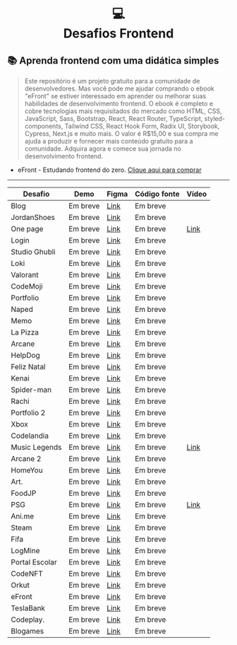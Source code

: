 <h1 align="center">
💻<br>Desafios Frontend
</h1>

## 📚 Aprenda frontend com uma didática simples

> Este repositório é um projeto gratuito para a comunidade de desenvolvedores. Mas você pode me ajudar comprando o ebook "eFront" se estiver interessado em aprender ou melhorar suas habilidades de desenvolvimento frontend. O ebook é completo e cobre tecnologias mais requisitados do mercado como HTML, CSS, JavaScript, Sass, Bootstrap, React, React Router, TypeScript, styled-components, Tailwind CSS, React Hook Form, Radix UI, Storybook, Cypress, Next.js e muito mais. O valor é R$15,00 e sua compra me ajuda a produzir e fornecer mais conteúdo gratuito para a comunidade. Adquira agora e comece sua jornada no desenvolvimento frontend.

- eFront - Estudando frontend do zero. [Clique aqui para comprar](https://iuricode.com/efront)

---

| Desafio        | Demo | Figma    | Código fonte | Vídeo | 
| -------------- | -------- | -------- | ------------ |  ------------ |
| Blog           | Em breve     | [Link](https://www.figma.com/file/Yb9IBH56g7T1hdIyZ3BMNO/Desafios---Codel%C3%A2ndia?type=design&node-id=0-1&mode=design&t=y8MCYFp0EDOred8A-0) | Em breve     |
| JordanShoes    | Em breve     | [Link](https://www.figma.com/file/Yb9IBH56g7T1hdIyZ3BMNO/Desafios---Codel%C3%A2ndia?type=design&node-id=1883-2&mode=design&t=y8MCYFp0EDOred8A-0) | Em breve     |
| One page       | Em breve     | [Link](https://www.figma.com/file/Yb9IBH56g7T1hdIyZ3BMNO/Desafios---Codel%C3%A2ndia?type=design&node-id=3725-2&mode=design&t=y8MCYFp0EDOred8A-0) | Em breve     | [Link](https://www.youtube.com/watch?v=OPeMr0yYP0c) |
| Login          | Em breve     | [Link](https://www.figma.com/file/Yb9IBH56g7T1hdIyZ3BMNO/Desafios---Codel%C3%A2ndia?type=design&node-id=4261-2&mode=design&t=y8MCYFp0EDOred8A-0) | Em breve     |
| Studio Ghubli  | Em breve     | [Link](https://www.figma.com/file/Yb9IBH56g7T1hdIyZ3BMNO/Desafios---Codel%C3%A2ndia?type=design&node-id=5854-2&mode=design&t=y8MCYFp0EDOred8A-0) | Em breve     |
| Loki           | Em breve     | [Link](https://www.figma.com/file/Yb9IBH56g7T1hdIyZ3BMNO/Desafios---Codel%C3%A2ndia?type=design&node-id=7539-2&mode=design&t=y8MCYFp0EDOred8A-0) | Em breve     |
| Valorant       | Em breve     | [Link](https://www.figma.com/file/Yb9IBH56g7T1hdIyZ3BMNO/Desafios---Codel%C3%A2ndia?type=design&node-id=10048-2&mode=design&t=y8MCYFp0EDOred8A-0) | Em breve     |
| CodeMoji       | Em breve     | [Link](https://www.figma.com/file/Yb9IBH56g7T1hdIyZ3BMNO/Desafios---Codel%C3%A2ndia?type=design&node-id=11471-2&mode=design&t=y8MCYFp0EDOred8A-0) | Em breve     |
| Portfolio      | Em breve     | [Link](https://www.figma.com/file/Yb9IBH56g7T1hdIyZ3BMNO/Desafios---Codel%C3%A2ndia?type=design&node-id=13190-2&mode=design&t=y8MCYFp0EDOred8A-0) | Em breve     |
| Naped          | Em breve     | [Link](https://www.figma.com/file/Yb9IBH56g7T1hdIyZ3BMNO/Desafios---Codel%C3%A2ndia?type=design&node-id=15409-2&mode=design&t=y8MCYFp0EDOred8A-0) | Em breve     |
| Memo           | Em breve     | [Link](https://www.figma.com/file/Yb9IBH56g7T1hdIyZ3BMNO/Desafios---Codel%C3%A2ndia?type=design&node-id=29500-2&mode=design&t=y8MCYFp0EDOred8A-0) | Em breve     |
| La Pizza       | Em breve     | [Link](https://www.figma.com/file/Yb9IBH56g7T1hdIyZ3BMNO/Desafios---Codel%C3%A2ndia?type=design&node-id=31037-2&mode=design&t=y8MCYFp0EDOred8A-0) | Em breve     |
| Arcane         | Em breve     | [Link](https://www.figma.com/file/Yb9IBH56g7T1hdIyZ3BMNO/Desafios---Codel%C3%A2ndia?type=design&node-id=32427-3&mode=design&t=y8MCYFp0EDOred8A-0) | Em breve     |
| HelpDog        | Em breve     | [Link](https://www.figma.com/file/Yb9IBH56g7T1hdIyZ3BMNO/Desafios---Codel%C3%A2ndia?type=design&node-id=32505-3&mode=design&t=y8MCYFp0EDOred8A-0) | Em breve     |
| Feliz Natal    | Em breve     | [Link](https://www.figma.com/file/Yb9IBH56g7T1hdIyZ3BMNO/Desafios---Codel%C3%A2ndia?type=design&node-id=39340-782&mode=design&t=y8MCYFp0EDOred8A-0) | Em breve     |
| Kenai          | Em breve     | [Link](https://www.figma.com/file/Yb9IBH56g7T1hdIyZ3BMNO/Desafios---Codel%C3%A2ndia?type=design&node-id=40282-715&mode=design&t=y8MCYFp0EDOred8A-0) | Em breve     |
| Spider-man     | Em breve     | [Link](https://www.figma.com/file/Yb9IBH56g7T1hdIyZ3BMNO/Desafios---Codel%C3%A2ndia?type=design&node-id=41278-752&mode=design&t=y8MCYFp0EDOred8A-0) | Em breve     |
| Rachi          | Em breve     | [Link](https://www.figma.com/file/Yb9IBH56g7T1hdIyZ3BMNO/Desafios---Codel%C3%A2ndia?type=design&node-id=41733-754&mode=design&t=y8MCYFp0EDOred8A-0) | Em breve     |
| Portfolio 2    | Em breve     | [Link](https://www.figma.com/file/Yb9IBH56g7T1hdIyZ3BMNO/Desafios---Codel%C3%A2ndia?type=design&node-id=58198-756&mode=design&t=y8MCYFp0EDOred8A-0) | Em breve     |
| Xbox           | Em breve     | [Link](https://www.figma.com/file/Yb9IBH56g7T1hdIyZ3BMNO/Desafios---Codel%C3%A2ndia?type=design&node-id=64381-758&mode=design&t=y8MCYFp0EDOred8A-0) | Em breve     |
| Codelandia     | Em breve     | [Link](https://www.figma.com/file/Yb9IBH56g7T1hdIyZ3BMNO/Desafios---Codel%C3%A2ndia?type=design&node-id=70013-760&mode=design&t=y8MCYFp0EDOred8A-0) | Em breve     |
| Music Legends  | Em breve     | [Link](https://www.figma.com/file/Yb9IBH56g7T1hdIyZ3BMNO/Desafios---Codel%C3%A2ndia?type=design&node-id=80254-762&mode=design&t=y8MCYFp0EDOred8A-0) | Em breve     | [Link](https://www.youtube.com/watch?v=igI3jKsOyMA) |
| Arcane 2       | Em breve     | [Link](https://www.figma.com/file/Yb9IBH56g7T1hdIyZ3BMNO/Desafios---Codel%C3%A2ndia?type=design&node-id=88764-795&mode=design&t=y8MCYFp0EDOred8A-0) | Em breve     |
| HomeYou        | Em breve     | [Link](https://www.figma.com/file/Yb9IBH56g7T1hdIyZ3BMNO/Desafios---Codel%C3%A2ndia?type=design&node-id=88764-796&mode=design&t=y8MCYFp0EDOred8A-0) | Em breve     |
| Art.           | Em breve     | [Link](https://www.figma.com/file/Yb9IBH56g7T1hdIyZ3BMNO/Desafios---Codel%C3%A2ndia?type=design&node-id=93571-1385&mode=design&t=y8MCYFp0EDOred8A-0) | Em breve     |
| FoodJP         | Em breve     | [Link](https://www.figma.com/file/Yb9IBH56g7T1hdIyZ3BMNO/Desafios---Codel%C3%A2ndia?type=design&node-id=107523-1216&mode=design&t=y8MCYFp0EDOred8A-0) | Em breve     |
| PSG            | Em breve     | [Link](https://www.figma.com/file/Yb9IBH56g7T1hdIyZ3BMNO/Desafios---Codel%C3%A2ndia?type=design&node-id=115719-1222&mode=design&t=y8MCYFp0EDOred8A-0) | Em breve     | [Link](https://www.youtube.com/watch?v=KI2FCnNKHSI) |
| Ani.me         | Em breve     | [Link](https://www.figma.com/file/Yb9IBH56g7T1hdIyZ3BMNO/Desafios---Codel%C3%A2ndia?type=design&node-id=130247-1282&mode=design&t=y8MCYFp0EDOred8A-0) | Em breve     |
| Steam          | Em breve     | [Link](https://www.figma.com/file/Yb9IBH56g7T1hdIyZ3BMNO/Desafios---Codel%C3%A2ndia?type=design&node-id=133656-1286&mode=design&t=y8MCYFp0EDOred8A-0) | Em breve     |
| Fifa           | Em breve     | [Link](https://www.figma.com/file/Yb9IBH56g7T1hdIyZ3BMNO/Desafios---Codel%C3%A2ndia?type=design&node-id=152536-1288&mode=design&t=y8MCYFp0EDOred8A-0) | Em breve     |
| LogMine        | Em breve     | [Link](https://www.figma.com/file/Yb9IBH56g7T1hdIyZ3BMNO/Desafios---Codel%C3%A2ndia?type=design&node-id=157395-3193&mode=design&t=y8MCYFp0EDOred8A-0) | Em breve     |
| Portal Escolar | Em breve     | [Link](https://www.figma.com/file/Yb9IBH56g7T1hdIyZ3BMNO/Desafios---Codel%C3%A2ndia?type=design&node-id=163987-3195&mode=design&t=y8MCYFp0EDOred8A-0) | Em breve     |
| CodeNFT        | Em breve     | [Link](https://www.figma.com/file/Yb9IBH56g7T1hdIyZ3BMNO/Desafios---Codel%C3%A2ndia?type=design&node-id=165830-3323&mode=design&t=y8MCYFp0EDOred8A-0) | Em breve     |
| Orkut          | Em breve     | [Link](https://www.figma.com/file/Yb9IBH56g7T1hdIyZ3BMNO/Desafios---Codel%C3%A2ndia?type=design&node-id=171980-3522&mode=design&t=y8MCYFp0EDOred8A-0) | Em breve     |
| eFront         | Em breve     | [Link](https://www.figma.com/file/Yb9IBH56g7T1hdIyZ3BMNO/Desafios---Codel%C3%A2ndia?type=design&node-id=179485-3594&mode=design&t=y8MCYFp0EDOred8A-0) | Em breve     |
| TeslaBank      | Em breve     | [Link](https://www.figma.com/file/Yb9IBH56g7T1hdIyZ3BMNO/Desafios---Codel%C3%A2ndia?type=design&node-id=191725-3600&mode=design&t=y8MCYFp0EDOred8A-0) | Em breve     |
| Codeplay.      | Em breve     | [Link](https://www.figma.com/file/Yb9IBH56g7T1hdIyZ3BMNO/Desafios---Codel%C3%A2ndia?type=design&node-id=198105-3606&mode=design&t=y8MCYFp0EDOred8A-0) | Em breve     |
| Blogames       | Em breve     | [Link](https://www.figma.com/file/Yb9IBH56g7T1hdIyZ3BMNO/Desafios---Codel%C3%A2ndia?type=design&node-id=210567-3649&mode=design&t=y8MCYFp0EDOred8A-0) | Em breve     |
